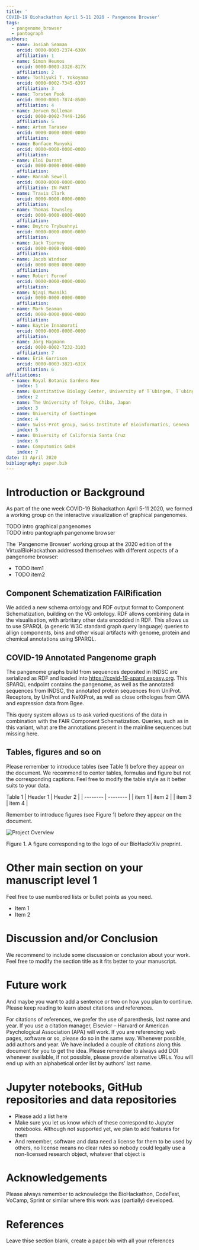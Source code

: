 ```yaml
---
title: '
COVID-19 Biohackathon April 5-11 2020 - Pangenome Browser'
tags:
  - pangenome_browser
  - pantograph
authors:
  - name: Josiah Seaman
    orcid: 0000-0003-2374-630X
    affiliation: 1 
  - name: Simon Heumos
    orcid: 0000-0003-3326-817X
    affiliation: 2
  - name: Toshiyuki T. Yokoyama 
    orcid: 0000-0002-7345-6397
    affiliation: 3
  - name: Torsten Pook
    orcid: 0000-0001-7874-8500 
    affiliation: 4
  - name: Jerven Bolleman
    orcid: 0000-0002-7449-1266
    affiliation: 5
  - name: Artem Tarasov
    orcid: 0000-0000-0000-0000
    affiliation: 
  - name: Bonface Munyoki
    orcid: 0000-0000-0000-0000
    affiliation: 
  - name: Eloi Durant
    orcid: 0000-0000-0000-0000
    affiliation: 
  - name: Hannah Sewell
    orcid: 0000-0000-0000-0000
    affiliation: IN-PART
  - name: Travis Clark
    orcid: 0000-0000-0000-0000
    affiliation: 
  - name: Thomas Townsley
    orcid: 0000-0000-0000-0000
    affiliation: 
  - name: Dmytro Trybushnyi
    orcid: 0000-0000-0000-0000
    affiliation: 
  - name: Jack Tierney
    orcid: 0000-0000-0000-0000
    affiliation: 
  - name: Jacob Windsor
    orcid: 0000-0000-0000-0000
    affiliation: 
  - name: Robert Fornof
    orcid: 0000-0000-0000-0000
    affiliation: 
  - name: Njagi Mwaniki
    orcid: 0000-0000-0000-0000
    affiliation: 
  - name: Mark Seaman
    orcid: 0000-0000-0000-0000
    affiliation: 
  - name: Kaytie Innamorati
    orcid: 0000-0000-0000-0000
    affiliation: 
  - name: Jörg Hagmann
    orcid: 0000-0002-7232-3103
    affiliation: 7
  - name: Erik Garrison
    orcid: 0000-0003-3821-631X
    affiliation: 6
affiliations:
  - name: Royal Botanic Gardens Kew
    index: 1
  - name: Quantitative Biology Center, University of T¨ubingen, T¨ubingen, Germany, 72076
    index: 2
  - name: The University of Tokyo, Chiba, Japan
    index: 3
  - name: University of Goettingen
    index: 4
  - name: Swiss-Prot group, Swiss Institute of Bioinformatics, Geneva
    index: 5
  - name: University of California Santa Cruz
    index: 6
  - name: Computomics GmbH
    index: 7
date: 11 April 2020
bibliography: paper.bib
---
```

# Introduction or Background

As part of the one week COVID-19 Biohackathon April 5-11 2020, we formed
a working group on the interactive visualization of graphical pangenomes.

TODO intro graphical pangenomes \
TODO intro pantograph pangenome browser

The `Pangenome Browser' working group at the 2020 edition of the
VirtualBioHackathon addressed themselves with different aspects of a pangenome browser:

- TODO item1
- TODO item2

## Component Schematization FAIRification

We added a new schema ontology and RDF output format to Component Schematization, building
on the VG ontology. RDF allows combining data in the visualisation, with arbritary other data encodded in RDF. This allows us to use SPARQL (a generic W3C standard graph query language) queries to allign components, bins and other visual artifacts with genome, protein and chemical annotations using SPARQL.


## COVID-19 Annotated Pangenome graph

The pangenome graphs build from sequences deposited in INDSC are serialized as RDF and loaded into https://covid-19-sparql.expasy.org. This SPARQL endpoint contains the pangenome, as well as the annotated sequences from INDSC, the annotated protein sequences from UniProt. Receptors, by UniProt and NeXtProt, as well as close orthologes from OMA and expression data from Bgee.

This query system allows us to ask varied questions of the data in combination with the FAIR Component Schematization. Queries, such as in this variant, what are the annotations present in the mainline sequences but missing here.


## Tables, figures and so on

Please remember to introduce tables (see Table 1) before they appear on the document. We recommend to center tables, formulas and figure but not the corresponding captions. Feel free to modify the table style as it better suits to your data.

Table 1
| Header 1 | Header 2 |
| -------- | -------- |
| item 1 | item 2 |
| item 3 | item 4 |

Remember to introduce figures (see Figure 1) before they appear on the document. 

![Project Overview](./overview.png)
 
Figure 1. A figure corresponding to the logo of our BioHackrXiv preprint.

# Other main section on your manuscript level 1

Feel free to use numbered lists or bullet points as you need.
* Item 1
* Item 2

# Discussion and/or Conclusion

We recommend to include some discussion or conclusion about your work. Feel free to modify the section title as it fits better to your manuscript.

# Future work

And maybe you want to add a sentence or two on how you plan to continue. Please keep reading to learn about citations and references.

For citations of references, we prefer the use of parenthesis, last name and year. If you use a citation manager, Elsevier – Harvard or American Psychological Association (APA) will work. If you are referencing web pages, software or so, please do so in the same way. Whenever possible, add authors and year. We have included a couple of citations along this document for you to get the idea. Please remember to always add DOI whenever available, if not possible, please provide alternative URLs. You will end up with an alphabetical order list by authors’ last name.

# Jupyter notebooks, GitHub repositories and data repositories

* Please add a list here
* Make sure you let us know which of these correspond to Jupyter notebooks. Although not supported yet, we plan to add features for them
* And remember, software and data need a license for them to be used by others, no license means no clear rules so nobody could legally use a non-licensed research object, whatever that object is

# Acknowledgements
Please always remember to acknowledge the BioHackathon, CodeFest, VoCamp, Sprint or similar where this work was (partially) developed.

# References

Leave thise section blank, create a paper.bib with all your references
<!--stackedit_data:
eyJoaXN0b3J5IjpbMTI4NzEwNDQ1NywtMjEzMTcwODcwNiwtMT
MxNjE0ODA2NiwzNDk3MTkxMTgsNDEwMzM4MTMsLTg2NDUwNTMw
MSwxNDc4NDMwMjkyLC0xMzYyMTUxMTgxLC0yMTM5MDUyMzQyXX
0=
-->
